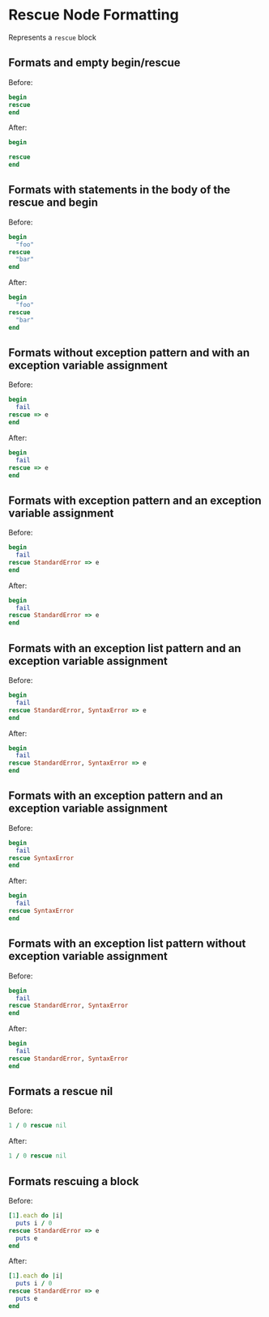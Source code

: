 <!-- BEGIN_AUTOGENERATED -->

# Rescue Node Formatting

Represents a `rescue` block

<!-- END_AUTOGENERATED -->

## Formats and empty begin/rescue

Before:

```ruby
begin
rescue
end
```

After:

```ruby
begin

rescue
end
```

## Formats with statements in the body of the rescue and begin

Before:

```ruby
begin
  "foo"
rescue
  "bar"
end
```

After:

```ruby
begin
  "foo"
rescue
  "bar"
end
```

## Formats without exception pattern and with an exception variable assignment

Before:

```ruby
begin
  fail
rescue => e
end
```

After:

```ruby
begin
  fail
rescue => e
end
```

## Formats with exception pattern and an exception variable assignment

Before:

```ruby
begin
  fail
rescue StandardError => e
end
```

After:

```ruby
begin
  fail
rescue StandardError => e
end
```

## Formats with an exception list pattern and an exception variable assignment

Before:

```ruby
begin
  fail
rescue StandardError, SyntaxError => e
end
```

After:

```ruby
begin
  fail
rescue StandardError, SyntaxError => e
end
```

## Formats with an exception pattern and an exception variable assignment

Before:

```ruby
begin
  fail
rescue SyntaxError
end
```

After:

```ruby
begin
  fail
rescue SyntaxError
end
```

## Formats with an exception list pattern without exception variable assignment

Before:

```ruby
begin
  fail
rescue StandardError, SyntaxError
end
```

After:

```ruby
begin
  fail
rescue StandardError, SyntaxError
end
```

## Formats a rescue nil

Before:

```ruby
1 / 0 rescue nil
```

After:

```ruby
1 / 0 rescue nil
```

## Formats rescuing a block

Before:

```ruby
[1].each do |i|
  puts i / 0
rescue StandardError => e
  puts e
end
```

After:

```ruby
[1].each do |i|
  puts i / 0
rescue StandardError => e
  puts e
end
```
